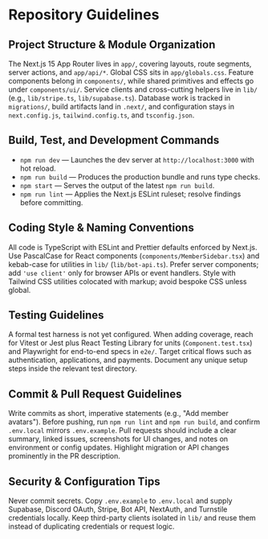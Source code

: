 # Repository Guidelines

## Project Structure & Module Organization
The Next.js 15 App Router lives in `app/`, covering layouts, route segments, server actions, and `app/api/*`. Global CSS sits in `app/globals.css`. Feature components belong in `components/`, while shared primitives and effects go under `components/ui/`. Service clients and cross-cutting helpers live in `lib/` (e.g., `lib/stripe.ts`, `lib/supabase.ts`). Database work is tracked in `migrations/`, build artifacts land in `.next/`, and configuration stays in `next.config.js`, `tailwind.config.ts`, and `tsconfig.json`.

## Build, Test, and Development Commands
- `npm run dev` — Launches the dev server at `http://localhost:3000` with hot reload.
- `npm run build` — Produces the production bundle and runs type checks.
- `npm start` — Serves the output of the latest `npm run build`.
- `npm run lint` — Applies the Next.js ESLint ruleset; resolve findings before committing.

## Coding Style & Naming Conventions
All code is TypeScript with ESLint and Prettier defaults enforced by Next.js. Use PascalCase for React components (`components/MemberSidebar.tsx`) and kebab-case for utilities in `lib/` (`lib/bot-api.ts`). Prefer server components; add `'use client'` only for browser APIs or event handlers. Style with Tailwind CSS utilities colocated with markup; avoid bespoke CSS unless global.

## Testing Guidelines
A formal test harness is not yet configured. When adding coverage, reach for Vitest or Jest plus React Testing Library for units (`Component.test.tsx`) and Playwright for end-to-end specs in `e2e/`. Target critical flows such as authentication, applications, and payments. Document any unique setup steps inside the relevant test directory.

## Commit & Pull Request Guidelines
Write commits as short, imperative statements (e.g., "Add member avatars"). Before pushing, run `npm run lint` and `npm run build`, and confirm `.env.local` mirrors `.env.example`. Pull requests should include a clear summary, linked issues, screenshots for UI changes, and notes on environment or config updates. Highlight migration or API changes prominently in the PR description.

## Security & Configuration Tips
Never commit secrets. Copy `.env.example` to `.env.local` and supply Supabase, Discord OAuth, Stripe, Bot API, NextAuth, and Turnstile credentials locally. Keep third-party clients isolated in `lib/` and reuse them instead of duplicating credentials or request logic.
